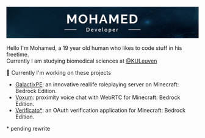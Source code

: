 ![Banner](https://github.com/Mohagames205/Mohagames205/blob/master/channels4_banner.jpg)

Hello I'm Mohamed, a 19 year old human who likes to code stuff in his freetime.<br>
Currently I am studying biomedical sciences at [@KULeuven](https://www.kuleuven.be/english/)

🔭 Currently I'm working on these projects
- [GalactixPE](https://github.com/GalactixPE/): an innovative reallife roleplaying server on Minecraft: Bedrock Edition.
- [Voxum](https://github.com/Mohagames205/voxum-client): proximity voice chat with WebRTC for Minecraft: Bedrock Edition.
- [Verificato*](https://github.com/Mohagames205/verificato): an OAuth verification application for Minecraft: Bedrock Edition.

\* pending rewrite
<!--
**Mohagames205/Mohagames205** is a ✨ _special_ ✨ repository because its `README.md` (this file) appears on your GitHub profile.

Here are some ideas to get you started:

- 🔭 I’m currently working on ...
- 🌱 I’m currently learning ...
- 👯 I’m looking to collaborate on ...
- 🤔 I’m looking for help with ...
- 💬 Ask me about ...
- 📫 How to reach me: ...
- 😄 Pronouns: ...
- ⚡ Fun fact: ...
-->
